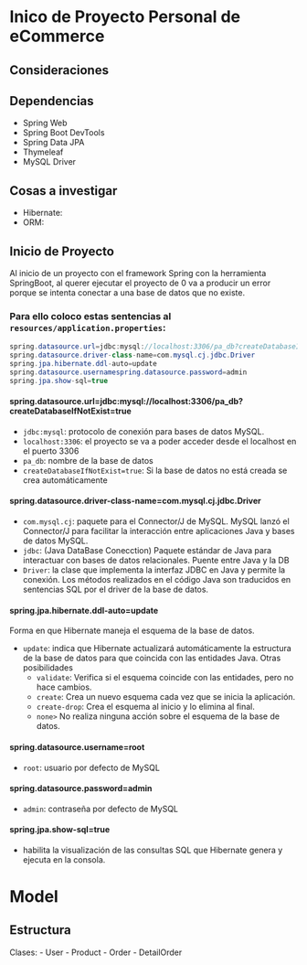 # Inico de Proyecto Personal de eCommerce

## Consideraciones
## Dependencias
 - Spring Web
 - Spring Boot DevTools
 - Spring Data JPA
 - Thymeleaf
 - MySQL Driver
## Cosas a investigar
- Hibernate: 
- ORM:
 
## Inicio de Proyecto
Al inicio de un proyecto con el framework Spring con la herramienta SpringBoot, al querer ejecutar el proyecto de 0 va a producir un error porque se intenta conectar a una base de datos que no existe. 

### Para ello coloco estas sentencias al `resources/application.properties`:
```java
spring.datasource.url=jdbc:mysql://localhost:3306/pa_db?createDatabaseIfNotExist=true
spring.datasource.driver-class-name=com.mysql.cj.jdbc.Driver
spring.jpa.hibernate.ddl-auto=update
spring.datasource.usernamespring.datasource.password=admin
spring.jpa.show-sql=true
```

#### spring.datasource.url=jdbc:mysql://localhost:3306/pa_db?createDatabaseIfNotExist=true

   - `jdbc:mysql`: protocolo de conexión para bases de datos MySQL. 
   - `localhost:3306`: el proyecto se va a poder acceder desde el localhost en el puerto 3306
   - `pa_db`: nombre de la base de datos
   - `createDatabaseIfNotExist=true`: Si la base de datos no está creada se crea automáticamente 
#### spring.datasource.driver-class-name=com.mysql.cj.jdbc.Driver
 
- `com.mysql.cj`: paquete para el Connector/J de MySQL. MySQL lanzó el Connector/J para facilitar la interacción entre aplicaciones Java y bases de datos MySQL.
- `jdbc`: (Java DataBase Conecction) Paquete estándar de Java para interactuar con bases de datos relacionales. Puente entre Java y la DB
- `Driver`: la clase que implementa la interfaz JDBC en Java y permite la conexión. Los métodos realizados en el código Java son traducidos en sentencias SQL por el driver de la base de datos.

#### spring.jpa.hibernate.ddl-auto=update
   Forma en que Hibernate maneja el esquema de la base de datos. 

- `update`: indica que Hibernate actualizará automáticamente la estructura de la base de datos para que coincida con las entidades Java.
   Otras posibilidades
   - `validate`: Verifica si el esquema coincide con las entidades, pero no hace cambios.
   - `create`: Crea un nuevo esquema cada vez que se inicia la aplicación.
   - `create-drop`: Crea el esquema al inicio y lo elimina al final.
   - `none>` No realiza ninguna acción sobre el esquema de la base de datos.

#### spring.datasource.username=root 
- `root`: usuario por defecto de MySQL

#### spring.datasource.password=admin
- `admin`: contraseña por defecto de MySQL 
#### spring.jpa.show-sql=true
- habilita la visualización de las consultas SQL que Hibernate genera y ejecuta en la consola.

# Model

## Estructura
Clases:
    -  User
    -  Product
    -  Order
    -  DetailOrder
